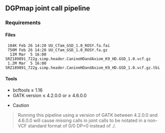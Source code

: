 ## DGPmap joint call pipeline

### Requirements

#### Files
```
 104K Feb 26 14:20 UU_Cfam_GSD_1.0_ROSY.fa.fai
 750M Feb 26 14:20 UU_Cfam_GSD_1.0_ROSY.fa.gz
  11M Mar  5 16:00 SRZ189891_722g.simp.header.CanineHDandAxiom_K9_HD.GSD_1.0.vcf.gz
 1.2M Mar  5 16:00 SRZ189891_722g.simp.header.CanineHDandAxiom_K9_HD.GSD_1.0.vcf.gz.tbi
```
#### Tools
* bcftools ≥ 1.16
* GATK version ≤ 4.2.0.0 or ≥ 4.6.0.0
* >[!CAUTION]
> Running this pipeline using a version of GATK between 4.2.0.0 and 4.6.0.0 will cause missing calls in joint calls to be notated in a non-VCF standard format of 0/0 DP=0 instead of ./.
